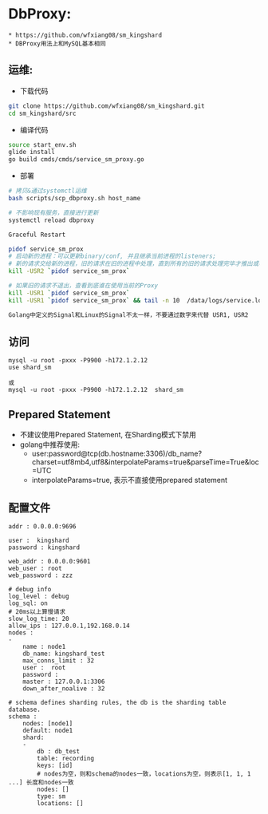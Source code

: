 # DbProxy:  
    * https://github.com/wfxiang08/sm_kingshard
    * DBProxy用法上和MySQL基本相同

## 运维:
* 下载代码
```bash
git clone https://github.com/wfxiang08/sm_kingshard.git
cd sm_kingshard/src
```
* 编译代码
```bash
source start_env.sh
glide install
go build cmds/cmds/service_sm_proxy.go
```
* 部署
```bash
# 拷贝&通过systemctl运维
bash scripts/scp_dbproxy.sh host_name

# 不影响现有服务，直接进行更新
systemctl reload dbproxy

Graceful Restart

pidof service_sm_prox
# 启动新的进程：可以更新binary/conf, 并且继承当前进程的listeners; 
# 新的请求交给新的进程，旧的请求在旧的进程中处理，直到所有的旧的请求处理完毕才推出或者10s后强制退出
kill -USR2 `pidof service_sm_prox`

# 如果旧的请求不退出，查看到底谁在使用当前的Proxy
kill -USR1 `pidof service_sm_prox`
kill -USR1 `pidof service_sm_prox` && tail -n 10  /data/logs/service.log-`date +"%Y%m%d"`

Golang中定义的Signal和Linux的Signal不太一样，不要通过数字来代替 USR1, USR2

```

## 访问
```
mysql -u root -pxxx -P9900 -h172.1.2.12
use shard_sm

或
mysql -u root -pxxx -P9900 -h172.1.2.12  shard_sm
```

## Prepared Statement
* 不建议使用Prepared Statement, 在Sharding模式下禁用
* golang中推荐使用:
  * user:password@tcp(db.hostname:3306)/db_name?charset=utf8mb4,utf8&interpolateParams=true&parseTime=True&loc=UTC
  * interpolateParams=true, 表示不直接使用prepared statement

## 配置文件

```
addr : 0.0.0.0:9696

user :  kingshard
password : kingshard

web_addr : 0.0.0.0:9601
web_user : root
web_password : zzz

# debug info
log_level : debug
log_sql: on
# 20ms以上算慢请求
slow_log_time: 20
allow_ips : 127.0.0.1,192.168.0.14
nodes :
-
    name : node1
    db_name: kingshard_test
    max_conns_limit : 32
    user :  root
    password :
    master : 127.0.0.1:3306
    down_after_noalive : 32

# schema defines sharding rules, the db is the sharding table database.
schema :
    nodes: [node1]
    default: node1
    shard:
    -
        db : db_test
        table: recording
        keys: [id]
        # nodes为空，则和schema的nodes一致，locations为空，则表示[1, 1, 1 ...] 长度和nodes一致
        nodes: []
        type: sm
        locations: []
```